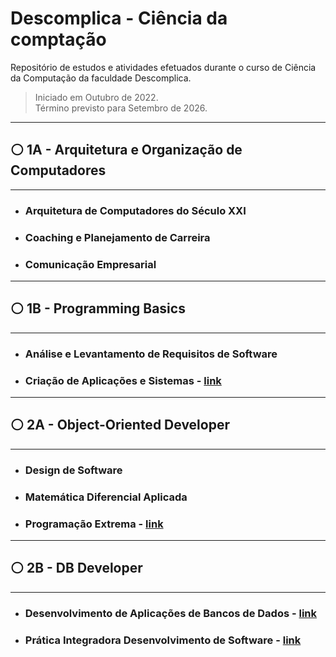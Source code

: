 # Descomplica - Ciência da comptação

Repositório de estudos e atividades efetuados durante o curso de Ciência da Computação da faculdade Descomplica.

> Iniciado em Outubro de 2022.  
> Término previsto para Setembro de 2026.

***

## ⚪ 1A - Arquitetura e Organização de Computadores

***

* ### Arquitetura de Computadores do Século XXI

* ### Coaching e Planejamento de Carreira

* ### Comunicação Empresarial

***

## ⚪ 1B - Programming Basics

***

* ### Análise e Levantamento de Requisitos de Software

* ### Criação de Aplicações e Sistemas - [link](https://github.com/jaohab/descomplica-cie-comp/tree/main/src/descomplica/p1B/criacaoAplicacoesSistemas)

***

## ⚪ 2A - Object-Oriented Developer

***

* ### Design de Software

* ### Matemática Diferencial Aplicada

* ### Programação Extrema - [link](https://github.com/jaohab/descomplica-cie-comp/tree/main/src/descomplica/p2A/programacaoExtrema)

***

## ⚪ 2B - DB Developer

***

* ### Desenvolvimento de Aplicações de Bancos de Dados - [link](https://github.com/jaohab/descomplica-cie-comp/tree/main/src/descomplica/p2B/desenvolvimentoAplicacoesBancosDados)

* ### Prática Integradora Desenvolvimento de Software - [link](https://github.com/jaohab/descomplica-cie-comp/tree/main/src/descomplica/p2B/praticaIntegradoraDesenvolvimentoDeSoftware)
